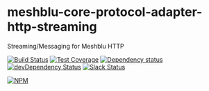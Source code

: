 # meshblu-core-protocol-adapter-http-streaming
Streaming/Messaging for Meshblu HTTP

[![Build Status](https://travis-ci.org/octoblu/meshblu-core-protocol-adapter-http-streaming.svg?branch=master)](https://travis-ci.org/octoblu/meshblu-core-protocol-adapter-http-streaming)
[![Test Coverage](https://codecov.io/gh/octoblu/meshblu-core-protocol-adapter-http-streaming/branch/master/graph/badge.svg)](https://codecov.io/gh/octoblu/meshblu-core-protocol-adapter-http-streaming)
[![Dependency status](http://img.shields.io/david/octoblu/meshblu-core-protocol-adapter-http-streaming.svg?style=flat)](https://david-dm.org/octoblu/meshblu-core-protocol-adapter-http-streaming)
[![devDependency Status](http://img.shields.io/david/dev/octoblu/meshblu-core-protocol-adapter-http-streaming.svg?style=flat)](https://david-dm.org/octoblu/meshblu-core-protocol-adapter-http-streaming#info=devDependencies)
[![Slack Status](http://community-slack.octoblu.com/badge.svg)](http://community-slack.octoblu.com)

[![NPM](https://nodei.co/npm/meshblu-core-protocol-adapter-http-streaming.svg?style=flat)](https://npmjs.org/package/meshblu-core-protocol-adapter-http-streaming)

